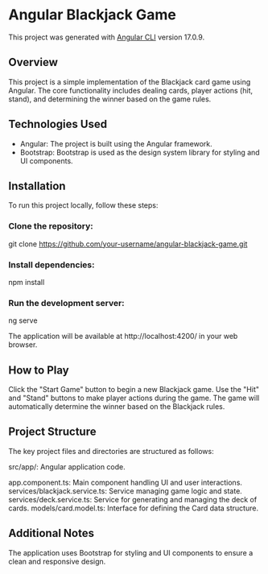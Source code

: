 # Angular Blackjack Game

This project was generated with [Angular CLI](https://github.com/angular/angular-cli) version 17.0.9.

## Overview
This project is a simple implementation of the Blackjack card game using Angular. The core functionality includes dealing cards, player actions (hit, stand), and determining the winner based on the game rules.

## Technologies Used
- Angular: The project is built using the Angular framework.
- Bootstrap: Bootstrap is used as the design system library for styling and UI components.

## Installation
To run this project locally, follow these steps:

### Clone the repository:
git clone https://github.com/your-username/angular-blackjack-game.git

### Install dependencies:
npm install

### Run the development server:
ng serve

The application will be available at http://localhost:4200/ in your web browser.

## How to Play
Click the "Start Game" button to begin a new Blackjack game.
Use the "Hit" and "Stand" buttons to make player actions during the game.
The game will automatically determine the winner based on the Blackjack rules.

## Project Structure
The key project files and directories are structured as follows:

src/app/: Angular application code.

app.component.ts: Main component handling UI and user interactions.
services/blackjack.service.ts: Service managing game logic and state.
services/deck.service.ts: Service for generating and managing the deck of cards.
models/card.model.ts: Interface for defining the Card data structure.

## Additional Notes
The application uses Bootstrap for styling and UI components to ensure a clean and responsive design.
